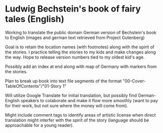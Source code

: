 # Ludwig Bechstein's book of fairy tales (English)
 Working to translate the public domain German version of Bechstein's book to English (images and german text retrieved from Project Gutenberg)

Goal is to retain the location names (with footnotes) along with the spirit of the stories. I practice telling the stories to my kids and make changes along the way. Hope to release version numbers tied to my oldest kid's age. 

Possibly add an index at end along with map of Germany with markers from the stories.

Plan to break up book into text file segments of the format "00-Cover-TableOfContents"/"01-Story 1"

Will utilize Google Translate for initial translation, but possibly find German-English speakers to colaborate and make it flow more smoothly (want to pay for their work, but not sure where the money will come from).

Might include comment tags to identify areas of artistic license when direct translation might interfer with the spirit of the story (language should be approachable for a young reader).